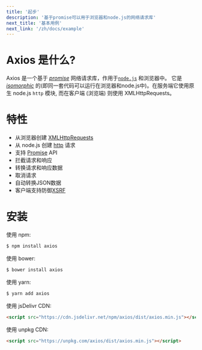 ```yaml
---
title: '起步'
description: '基于promise可以用于浏览器和node.js的网络请求库'
next_title: '基本用例'
next_link: '/zh/docs/example'
---
```


# Axios 是什么?
Axios 是一个基于 *[promise](https://javascript.info/promise-basics)* 网络请求库，作用于[`node.js`](https://nodejs.org) 和浏览器中。 它是 *[isomorphic](https://www.lullabot.com/articles/what-is-an-isomorphic-application)* 的(即同一套代码可以运行在浏览器和node.js中)。在服务端它使用原生 node.js `http` 模块, 而在客户端 (浏览端) 则使用 XMLHttpRequests。

# 特性

- 从浏览器创建 [XMLHttpRequests](https://developer.mozilla.org/en-US/docs/Web/API/XMLHttpRequest) 
- 从 node.js 创建 [http](http://nodejs.org/api/http.html) 请求
- 支持 [Promise](https://developer.mozilla.org/en-US/docs/Web/JavaScript/Reference/Global_Objects/Promise) API
- 拦截请求和响应
- 转换请求和响应数据
- 取消请求
- 自动转换JSON数据
- 客户端支持防御[XSRF](http://en.wikipedia.org/wiki/Cross-site_request_forgery)

# 安装

使用 npm:

```bash
$ npm install axios
```

使用 bower:

```bash
$ bower install axios
```

使用 yarn:

```bash
$ yarn add axios
```

使用 jsDelivr CDN:

```html
<script src="https://cdn.jsdelivr.net/npm/axios/dist/axios.min.js"></script>
```

使用 unpkg CDN:

```html
<script src="https://unpkg.com/axios/dist/axios.min.js"></script>
```